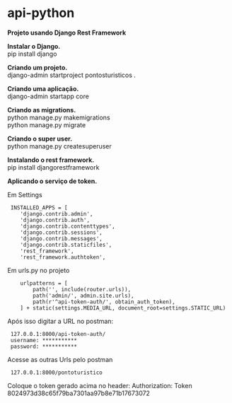 # api-python
**Projeto usando Django Rest Framework**  

**Instalar o Django.**  
pip install django  


**Criando um projeto.**  
django-admin startproject pontosturisticos .  

**Criando uma aplicação.**  
django-admin startapp core

**Criando as migrations.**  
python manage.py makemigrations  
python manage.py migrate  

**Criando o super user.**  
python manage.py createsuperuser

**Instalando o rest framework.**   
pip install djangorestframework

**Aplicando o serviço de token.**

Em Settings

```
 INSTALLED_APPS = [
    'django.contrib.admin',
    'django.contrib.auth',
    'django.contrib.contenttypes',
    'django.contrib.sessions',
    'django.contrib.messages',
    'django.contrib.staticfiles',
    'rest_framework',
    'rest_framework.authtoken',

```

Em urls.py no projeto

```
    urlpatterns = [
        path('', include(router.urls)),
        path('admin/', admin.site.urls),
        path(r'^api-token-auth/', obtain_auth_token),
    ] + static(settings.MEDIA_URL, document_root=settings.STATIC_URL)

```

Após isso digitar a URL no postman:

```
 127.0.0.1:8000/api-token-auth/
 username: ***********
 password: ***********
```

Acesse as outras Urls pelo postman

```
 127.0.0.1:8000/pontoturistico

```

Coloque o token gerado acima no header:
Authorization: Token 8024973d38c65f79ba7301aa97b8e71b17673072








